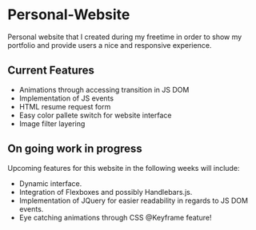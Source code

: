 # Personal-Website
Personal website that I created during my freetime in order to show my portfolio and provide users a nice and responsive experience.

## Current Features

- Animations through accessing transition in JS DOM
- Implementation of JS events
- HTML resume request form
- Easy color pallete switch for website interface
- Image filter layering

## On going work in progress

Upcoming features for this website in the following weeks will include:

  - Dynamic interface.
  - Integration of Flexboxes and possibly Handlebars.js.
  - Implementation of JQuery for easier readability in regards to JS DOM events.
  - Eye catching animations through CSS @Keyframe feature!
